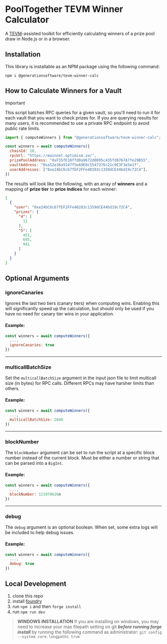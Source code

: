 # PoolTogether TEVM Winner Calculator

A [TEVM](https://tevm.sh/)-assisted toolkit for efficiently calculating winners of a prize pool draw in Node.js or in a browser.

## Installation

This library is installable as an NPM package using the following command:

```
npm i @generationsoftware/tevm-winner-calc
```

## How to Calculate Winners for a Vault

> [!Important]
> This script batches RPC queries for a given vault, so you'll need to run it for each vault that you want to check prizes for. If you are querying results for many users, it is recommended to use a private RPC endpoint to avoid public rate limits.

```js
import { computeWinners } from "@generationsoftware/tevm-winner-calc";

const winners = await computeWinners({
  chainId: 10,
  rpcUrl: "https://mainnet.optimism.io/",
  prizePoolAddress: "0xF35fE10ffd0a9672d0095c435fd8767A7fe29B55",
  vaultAddress: "0xa52e38a9147f5eA9E0c5547376c21c9E3F3e5e1f",
  userAddresses: ["0xe24bC6c67fEF2FFe40283c1359dCE44bd19c72C4"],
})
```

The results will look like the following, with an array of **winners** and a mapping of **prize tier** to **prize indices** for each winner:

```json
[
  {
    "user": "0xe24bC6c67fEF2FFe40283c1359dCE44bd19c72C4",
    "prizes": {
      "4": [
        11
      ],
      "5": [
        451,
        685,
        941
      ]
    }
  }
]
```

## Optional Arguments

### ignoreCanaries

Ignores the last two tiers (canary tiers) when computing wins. Enabling this will significantly speed up the calculation, but should only be used if you have no need for canary tier wins in your application.

#### Example:

```js
const winners = await computeWinners({
  ...,
  ignoreCanaries: true
})
```

--------------------------------------------------------------------------------

### multicallBatchSize

Set the `multicallBatchSize` argument in the input json file to limit multicall size (in bytes) for RPC calls. Different RPCs may have harsher limits than others.

#### Example:

```js
const winners = await computeWinners({
  ...,
  multicallBatchSize: 2048
})
```

--------------------------------------------------------------------------------

### blockNumber

The `blockNumber` argument can be set to run the script at a specific block number instead of the current block. Must be either a number or string that can be parsed into a `BigInt`.

#### Example:

```js
const winners = await computeWinners({
  ...,
  blockNumber: 121970626n
})
```

--------------------------------------------------------------------------------

### debug

The `debug` argument is an optional boolean. When set, some extra logs will be included to help debug issues.

#### Example:

```js
const winners = await computeWinners({
  ...,
  debug: true
})
```

## Local Development

1. clone this repo
2. install [foundry](https://book.getfoundry.sh/getting-started/installation)
3. run `npm i` and then `forge install`
4. run `npm run dev`

> **WINDOWS INSTALLATION** If you are installing on windows, you may need to increase your max filepath setting on git ***before running forge install*** by running the following command as administrator: `git config --system core.longpaths true`